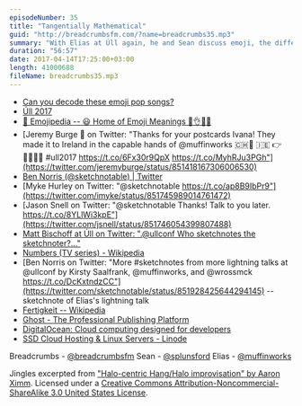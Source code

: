 ```yaml
---
episodeNumber: 35
title: "Tangentially Mathematical"
guid: "http://breadcrumbsfm.com/?name=breadcrumbs35.mp3"
summary: "With Elias at Úll again, he and Sean discuss emoji, the difference between being interested in things and actually doing them, side projects as work, and looking to the future."
duration: "56:57"
date: 2017-04-14T17:25:00+03:00
length: 41000688
fileName: breadcrumbs35.mp3
---
```


- [ Can you decode these emoji pop songs?](http://www.lifedeathprizes.com/quizzes-and-puzzles/emoji-pop-songs-quiz-28718)
- [Úll 2017](http://2017.ull.ie/)
- [📙 Emojipedia -- 😃 Home of Emoji Meanings 💁👌🎍😍](http://emojipedia.org/)
- [Jeremy Burge 🐥 on Twitter: "Thanks for your postcards Ivana! They made it to Ireland in the capable hands of @muffinworks 🇨🇭🛫 🇮🇪 👉👨🏻‍💻💕 #ull2017 https://t.co/6Fx30r9QpX https://t.co/MyhRJu3PGh"](https://twitter.com/jeremyburge/status/851418167306006530)
- [Ben Norris (@sketchnotable) | Twitter](https://twitter.com/sketchnotable)
- [Myke Hurley on Twitter: "@sketchnotable https://t.co/ap8B9IbPr9"](https://twitter.com/imyke/status/851745989014761472)
- [Jason Snell on Twitter: "@sketchnotable Thanks! Talk to you later. https://t.co/8YLlWi3kpE"](https://twitter.com/jsnell/status/851746054399807488)
- [Matt Bischoff at Úll on Twitter: ".@ullconf Who sketchnotes the sketchnoter?…"](https://twitter.com/mb/status/851746322046734336)
- [Numbers (TV series) - Wikipedia](https://en.wikipedia.org/wiki/Numbers_\(TV_series\)?wprov=sfsi1)
- [Ben Norris on Twitter: "More #sketchnotes from more lightning talks at @ullconf by Kirsty Saalfrank, @muffinworks, and @wrossmck https://t.co/DcKxtndzCC"](https://twitter.com/sketchnotable/status/851928425644294145) -- sketchnote of Elias's lightning talk
- [Fertigkeit -- Wikipedia](https://de.wikipedia.org/wiki/Fertigkeit?wprov=sfsi1)
- [Ghost - The Professional Publishing Platform](https://ghost.org/)
- [DigitalOcean: Cloud computing designed for developers](https://www.digitalocean.com/)
- [SSD Cloud Hosting & Linux Servers - Linode](https://www.linode.com/)

Breadcrumbs - [@breadcrumbsfm](https://twitter.com/breadcrumbsfm) Sean - [@splunsford](https://twitter.com/splunsford) Elias - [@muffinworks](https://twitter.com/muffinworks)

Jingles excerpted from [ "Halo-centric Hang/Halo improvisation" by Aaron Ximm](http://freemusicarchive.org/music/aaron_ximm/handpans_and_the_hang/). Licensed under a [Creative Commons Attribution-Noncommercial-ShareAlike 3.0 United States License](http://creativecommons.org/licenses/by-nc-sa/3.0/us/).